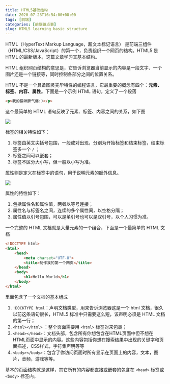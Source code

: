 ```yaml
---
title: HTML5基础结构
date: 2020-07-23T16:54:00+08:00
tags: [前端]
categories: [前端做点事]
slug: HTML5 learning basic structure
---
```


HTML（HyperText Markup Language，超文本标记语言） 是前端三组件（HTML/CSS/JavaScript）的第一个，负责组织一个网页的结构。HTML5 是 HTML 的最新版本，这篇文章学习其基本结构。

<!--more-->

HTML 组织网页结构的意思是，它告诉浏览器当前显示的内容是一段文字、一个图片还是一个链接等，同时控制各部分之间的位置关系。

HTML 不是一个具备图灵完毕特性的编程语言，它最重要的概念有四个：**元素、标签、内容、属性**。下面是一个示例 HTML 语句，定义了一个段落

```html
<p>我的猫咪脾气爆:)</p>
```

这个最简单的 HTML 语句反映了元素、标签、内容之间的关系，如下图

![](https://mdn.mozillademos.org/files/16475/element.png)

标签的相关特性如下：

1. 标签由英文尖括号包围，一般成对出现，分别为开始标签和结束标签，结束标签多一个 `/` ；
2. 标签之间可以嵌套；
3. 标签不区分大小写，但一般以小写为准。

属性则是定义在标签中的语句，用于说明元素的额外信息。

![](https://mdn.mozillademos.org/files/16476/attribute.png)

属性的特性如下：

1. 包括属性名和属性值，两者以等号连接；
2. 属性名与标签名之间，连续的多个属性间，以空格分隔；
3. 属性值以引号包围，可以是单引号也可以是双引号，以个人习惯为准。

一个完整的 HTML 文档就是大量元素的一个组合，下面是一个最简单的 HTML 文档

```html
<!DOCTYPE html>
<html>
    <head>
        <meta charset="UTF-8">
        <title>制作我的第一个网页</title>
    </head>
    <body>
        <h1>Hello World</h1>
    </body>
</html>
```

里面包含了一个文档的基本组成

1. `!DOCKTYPE html`：声明文档类型，用来告诉浏览器这是一个 html 文档，很久以前这条语句很长，HTML5 标准中只需要这么短，该声明必须是 HTML 文档的第一行；
2. `<html></html>` ：整个页面需要用 `<html>` 标签对来包裹；
3. `<head></head>`：文档头部，包含所有你想包含在HTML页面中但不想在HTML页面中显示的内容。这些内容包括你想在搜索结果中出现的关键字和页面描述，CSS样式，字符集声明等等
4. `<body></body>`：包含了你访问页面时所有显示在页面上的内容，文本，图片，音频，游戏等等。

基本的页面结构就是这样，其它所有的内容都直接或嵌套的包含在 `<head>` 标签或 `<body>` 标签内。

